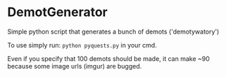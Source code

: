 # DemotGenerator
Simple python script that generates a bunch of demots ('demotywatory')

To use simply run:  ```python pyquests.py``` in your cmd.

Even if you specify that 100 demots should be made, it can make ~90 because some image urls (imgur) are bugged.
